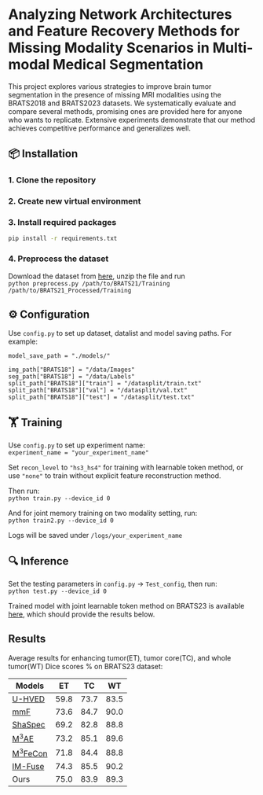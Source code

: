# Analyzing Network Architectures and Feature Recovery Methods for Missing Modality Scenarios in Multi-modal Medical Segmentation

This project explores various strategies to improve brain tumor segmentation in the presence of missing MRI modalities using the BRATS2018 and BRATS2023 datasets. We systematically evaluate and compare several methods, promising ones are provided here for anyone who wants to replicate. Extensive experiments demonstrate that our method achieves competitive performance and generalizes well.  

## 📦 Installation

### 1. Clone the repository
### 2. Create new virtual environment
### 3. Install required packages
```bash
pip install -r requirements.txt
```
### 4. Preprocess the dataset
Download the dataset from [here](https://www.synapse.org/Synapse:syn51156910/wiki/622351), unzip the file and run  
`python preprocess.py /path/to/BRATS21/Training /path/to/BRATS21_Processed/Training`

## ⚙️ Configuration  
Use `config.py` to set up dataset, datalist and model saving paths. For example:  

`model_save_path = "./models/"`  

`img_path["BRATS18"] = "/data/Images" `  
`seg_path["BRATS18"] = "/data/Labels" `  
`split_path["BRATS18"]["train"] = "/datasplit/train.txt"`  
`split_path["BRATS18"]["val"] = "/datasplit/val.txt"`  
`split_path["BRATS18"]["test"] = "/datasplit/test.txt"`  

## 🏋️ Training  

Use `config.py` to set up experiment name:  
`experiment_name = "your_experiment_name"`  

Set `recon_level` to `"hs3_hs4"` for training with learnable token method, or use `"none"` to train without explicit feature reconstruction method.  

Then run:  
`python train.py --device_id 0`  

And for joint memory training on two modality setting, run:  
`python train2.py --device_id 0`  

Logs will be saved under `/logs/your_experiment_name`  


## 🔍 Inference  
Set the testing parameters in `config.py` -> `Test_config`, then run:  
`python test.py --device_id 0`  

Trained model with joint learnable token method on BRATS23 is available [here](https://drive.google.com/file/d/1KfxlzcXKbO3JwMgl_CKhe3mtTm6mLzHM/view?usp=sharing), which should provide the results below.

## Results

Average results for enhancing tumor(ET), tumor core(TC), and whole tumor(WT) Dice scores % on BRATS23 dataset:

| Models            | ET       | TC       | WT       |
|-------------------|----------|----------|----------|
| [U-HVED](https://arxiv.org/abs/1907.11150)           | 59.8     | 73.7     | 83.5     |
| [mmF](https://arxiv.org/abs/2206.02425)             | 73.6     | 84.7     | 90.0     |
| [ShaSpec](https://arxiv.org/abs/2307.14126)           | 69.2     | 82.8     | 88.8     |
| [M<sup>3</sup>AE](https://arxiv.org/abs/2303.05302)    | 73.2     | 85.1     | 89.6     |
| [M<sup>3</sup>FeCon](https://papers.miccai.org/miccai-2024/520-Paper0067.html) | 71.8     | 84.4     | 88.8     |
| [IM-Fuse](https://github.com/AImageLab-zip/IM-Fuse/tree/main?tab=readme-ov-file)            | 74.3     | 85.5     | 90.2     |
| Ours             | 75.0     | 83.9     | 89.3     |

